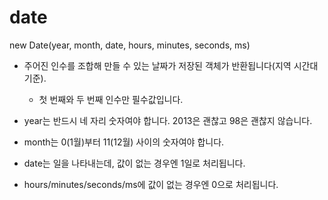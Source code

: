 # date

new Date(year, month, date, hours, minutes, seconds, ms)

- 주어진 인수를 조합해 만들 수 있는 날짜가 저장된 객체가 반환됩니다(지역 시간대 기준). 
  - 첫 번째와 두 번째 인수만 필수값입니다.

- year는 반드시 네 자리 숫자여야 합니다. 2013은 괜찮고 98은 괜찮지 않습니다.

- month는 0(1월)부터 11(12월) 사이의 숫자여야 합니다.

- date는 일을 나타내는데, 값이 없는 경우엔 1일로 처리됩니다.

- hours/minutes/seconds/ms에 값이 없는 경우엔 0으로 처리됩니다.

